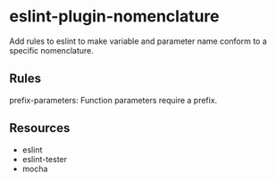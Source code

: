 eslint-plugin-nomenclature
==========================
Add rules to eslint to make variable and parameter name conform to a specific nomenclature.

Rules
-----
prefix-parameters: Function parameters require a prefix.

Resources
---------
- eslint
- eslint-tester
- mocha
